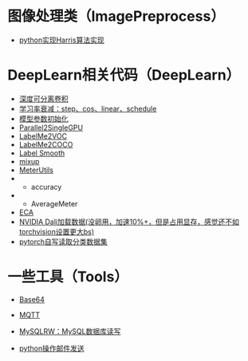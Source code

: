 # 图像处理类（ImagePreprocess）

- [python实现Harris算法实现](https://github.com/thgpddl/CodeHub/blob/main/ImagePreprocess/Harris%E7%AE%97%E6%B3%95%E5%AE%9E%E7%8E%B0.py)

# DeepLearn相关代码（DeepLearn）
- [深度可分离卷积](https://github.com/thgpddl/CodeHub/blob/main/DeepLearn/DepthwiseSeparableConvolution.py)
- [学习率衰减：step、cos、linear、schedule](https://github.com/thgpddl/CodeHub/blob/main/DeepLearn/lr_decay.py)
- [模型参数初始化](https://github.com/thgpddl/CodeHub/blob/main/DeepLearn/_initialize_weights.py)
- [Parallel2SingleGPU](https://github.com/thgpddl/CodeHub/blob/main/DeepLearn/Parallel2SingleGPU)
- [LabelMe2VOC](https://github.com/thgpddl/CodeHub/blob/main/DeepLearn/LabelMe2VOC.py)
- [LabelMe2COCO](https://github.com/thgpddl/CodeHub/blob/main/DeepLearn/LabelMe2COCO.py)
- [Label Smooth](https://github.com/thgpddl/CodeHub/blob/main/DeepLearn/labelsmoothingcrossentropy.py)
- [mixup](https://github.com/thgpddl/CodeHub/blob/main/DeepLearn/mixup.py)
- [MeterUtils](https://github.com/thgpddl/CodeHub/blob/main/DeepLearn/MeterUtils.py)
- - accuracy
- - AverageMeter
- [ECA](https://github.com/thgpddl/CodeHub/blob/main/DeepLearn/ECA.py)
- [NVIDIA Dali加载数据(没卵用，加速10%+，但是占用显存，感觉还不如torchvision设置更大bs)](https://github.com/thgpddl/CodeHub/blob/main/DeepLearn/dalidataset.py)
- [pytorch自写读取分类数据集](https://github.com/thgpddl/CodeHub/blob/main/DeepLearn/cdataloader.py)


# 一些工具（Tools）
- [Base64](https://github.com/thgpddl/CodeHub/tree/main/Tools/Base64)

- [MQTT](https://github.com/thgpddl/CodeHub/tree/main/Tools/MQTT)

- [MySQLRW：MySQL数据库读写](https://github.com/thgpddl/CodeHub/tree/main/Tools/MySQLRW)

- [python操作邮件发送](https://github.com/thgpddl/CodeHub/tree/main/Tools/email)
